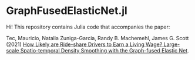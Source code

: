 # GraphFusedElasticNet.jl

Hi! This repository contains Julia code that accompanies the paper:

Tec, Mauricio, Natalia Zuniga-Garcia, Randy B. Machemehl, James G. Scott (2021) [How Likely are Ride-share Drivers to Earn a Living Wage? Large-scale Spatio-temporal Density Smoothing with the Graph-fused Elastic Net](https://arxiv.org/abs/1911.08106).
